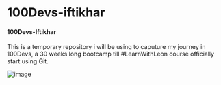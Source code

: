 # 100Devs-iftikhar

 <h4> 100Devs-Iftikhar</h4>

 This is a temporary repository i will be using to caputure my journey in 100Devs, a 30 weeks long bootcamp till #LearnWithLeon course officially start using Git.
 
![image](https://user-images.githubusercontent.com/46201091/149662892-3ad104aa-2427-4879-a2c6-648b22607a17.png)




